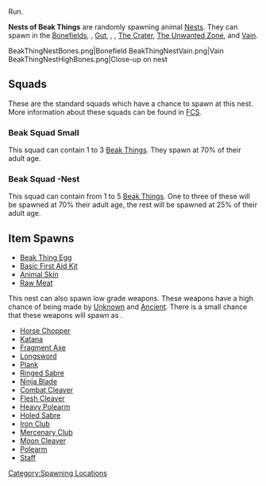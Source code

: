 Run.

**Nests of Beak Things** are randomly spawning animal
[Nests](Nest.md "wikilink"). They can spawn in the
[Bonefields](Bonefields.md "wikilink"), [](Cannibal_Plains.md), [Gut](Gut.md "wikilink"), [](High_Bonefields.md), [](Leviathan_Coast.md), [The Crater](The_Crater.md "wikilink"),
[The Unwanted Zone](The_Unwanted_Zone.md "wikilink"), and
[Vain](Vain.md "wikilink").

BeakThingNestBones.png\|Bonefield BeakThingNestVain.png\|Vain
BeakThingNestHighBones.png\|Close-up on nest

## Squads

These are the standard squads which have a chance to spawn at this nest.
More information about these squads can be found in
[FCS](Forgotten_Construction_Set.md "wikilink").

### Beak Squad Small

This squad can contain 1 to 3 [Beak Things](Beak_Thing.md "wikilink"). They
spawn at 70% of their adult age.

### Beak Squad -Nest

This squad can contain from 1 to 5 [Beak Things](Beak_Thing.md "wikilink").
One to three of these will be spawned at 70% their adult age, the rest
will be spawned at 25% of their adult age.

## Item Spawns

- [Beak Thing Egg](Beak_Thing_Egg.md "wikilink")
- [Basic First Aid Kit](Basic_First_Aid_Kit.md "wikilink")
- [Animal Skin](Animal_Skin.md "wikilink")
- [Raw Meat](Raw_Meat.md "wikilink")

This nest can also spawn low grade weapons. These weapons have a high
chance of being made by [Unknown](Unknown_(manufacturer).md "wikilink") and
[Ancient](Ancient_(Manufacturer).md "wikilink"). There is a small chance
that these weapons will spawn as [](Catun_Scrapmaster_(Manufacturer).md).

- [Horse Chopper](Horse_Chopper.md "wikilink")
- [Katana](Katana.md "wikilink")
- [Fragment Axe](Fragment_Axe.md "wikilink")
- [Longsword](Longsword.md "wikilink")
- [Plank](Plank.md "wikilink")
- [Ringed Sabre](Ringed_Sabre.md "wikilink")
- [Ninja Blade](Ninja_Blade.md "wikilink")
- [Combat Cleaver](Combat_Cleaver.md "wikilink")
- [Flesh Cleaver](Flesh_Cleaver.md "wikilink")
- [Heavy Polearm](Heavy_Polearm.md "wikilink")
- [Holed Sabre](Holed_Sabre.md "wikilink")
- [Iron Club](Iron_Club.md "wikilink")
- [Mercenary Club](Mercenary_Club.md "wikilink")
- [Moon Cleaver](Moon_Cleaver.md "wikilink")
- [Polearm](Polearm.md "wikilink")
- [Staff](Staff.md "wikilink")

[Category:Spawning Locations](Category:Spawning_Locations "wikilink")